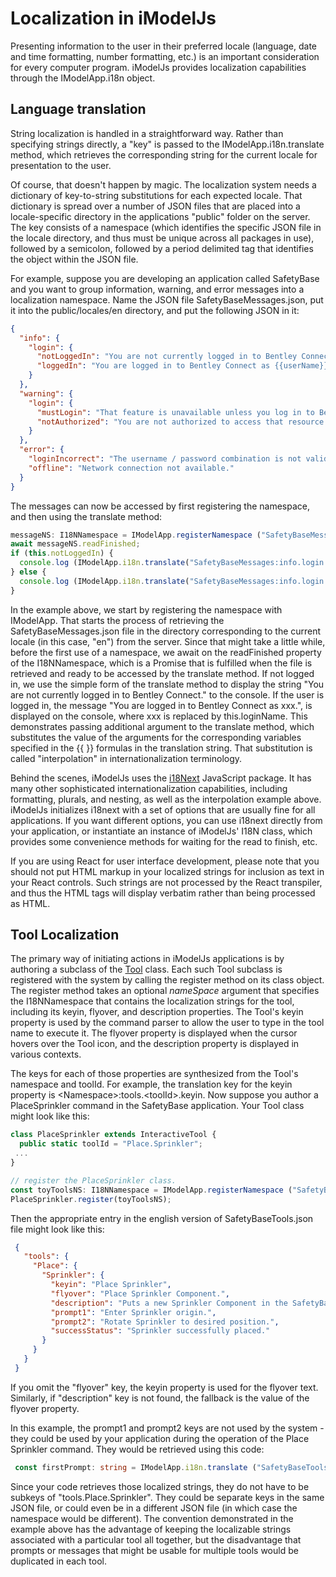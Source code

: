 # Localization in iModelJs

Presenting information to the user in their preferred locale (language, date and time formatting, number formatting, etc.) is an important consideration for every computer program. iModelJs provides localization capabilities through the IModelApp.i18n object.

## Language translation

String localization is handled in a straightforward way. Rather than specifying strings directly, a "key" is passed to the IModelApp.i18n.translate method, which retrieves the corresponding string for the current locale for presentation to the user.

Of course, that doesn't happen by magic. The localization system needs a dictionary of key-to-string substitutions for each expected locale. That dictionary is spread over a number of JSON files that are placed into a locale-specific directory in the applications "public" folder on the server. The key consists of a namespace (which identifies the specific JSON file in the locale directory, and thus must be unique across all packages in use), followed by a semicolon, followed by a period delimited tag that identifies the object within the JSON file.

For example, suppose you are developing an application called SafetyBase and you want to group information, warning, and error messages into a localization namespace. Name the JSON file SafetyBaseMessages.json, put it into the public/locales/en directory, and put the following JSON in it:

 ```json
 {
   "info": {
     "login": {
       "notLoggedIn": "You are not currently logged in to Bentley Connect.",
       "loggedIn": "You are logged in to Bentley Connect as {{userName}}."
     }
   },
   "warning": {
     "login": {
       "mustLogin": "That feature is unavailable unless you log in to Bentley Connect.",
       "notAuthorized": "You are not authorized to access that resource."
     }
   },
   "error": {
     "loginIncorrect": "The username / password combination is not valid.",
     "offline": "Network connection not available."
   }
 }
 ```

The messages can now be accessed by first registering the namespace, and then using the translate method:

```ts
messageNS: I18NNamespace = IModelApp.registerNamespace ("SafetyBaseMessages");
await messageNS.readFinished;
if (this.notLoggedIn) {
  console.log (IModelApp.i18n.translate("SafetyBaseMessages:info.login.loggedIn")
} else {
  console.log (IModelApp.i18n.translate("SafetyBaseMessages:info.login.notLoggedIn", {userName: this.loginName});
}
```

In the example above, we start by registering the namespace with IModelApp. That starts the process of retrieving the SafetyBaseMessages.json file in the directory corresponding to the current locale (in this case, "en") from the server. Since that might take a little while, before the first use of a namespace, we await on the readFinished property of the I18NNamespace, which is a Promise that is fulfilled when the file is retrieved and ready to be accessed by the translate method. If not logged in, we use the simple form of the translate method to display the string "You are not currently logged in to Bentley Connect." to the console. If the user is logged in, the message "You are logged in to Bentley Connect as xxx.", is displayed on the console, where xxx is replaced by this.loginName. This demonstrates passing additional argument to the translate method, which substitutes the value of the arguments for the corresponding variables specified in the {{ }} formulas in the translation string. That substitution is called "interpolation" in internationalization terminology.

Behind the scenes, iModelJs uses the [i18Next](http://www.i18next.com) JavaScript package. It has many other sophisticated internationalization capabilities, including formatting, plurals, and nesting, as well as the interpolation example above. iModelJs initializes i18next with a set of options that are usually fine for all applications. If you want different options, you can use i18next directly from your application, or instantiate an instance of iModelJs' I18N class, which provides some convenience methods for waiting for the read to finish, etc.

If you are using React for user interface development, please note that you should not put HTML markup in your localized strings for inclusion as text in your React controls. Such strings are not processed by the React transpiler, and thus the HTML tags will display verbatim rather than being processed as HTML.

## Tool Localization

The primary way of initiating actions in iModelJs applications is by authoring a subclass of the [Tool](./Tools) class. Each such Tool subclass is registered with the system by calling the register method on its class object. The register method takes an optional *nameSpace* argument that specifies the I18NNamespace that contains the localization strings for the tool, including its keyin, flyover, and description properties. The Tool's keyin property is used by the command parser to allow the user to type in the tool name to execute it. The flyover property is displayed when the cursor hovers over the Tool icon, and the description property is displayed in various contexts.

The keys for each of those properties are synthesized from the Tool's namespace and toolId. For example, the translation key for the keyin property is \<Namespace\>:tools.\<toolId\>.keyin. Now suppose you author a PlaceSprinkler command in the SafetyBase application. Your Tool class might look like this:

```ts
class PlaceSprinkler extends InteractiveTool {
  public static toolId = "Place.Sprinkler";
 ...
}

// register the PlaceSprinkler class.
const toyToolsNS: I18NNamespace = IModelApp.registerNamespace ("SafetyBaseTools");
PlaceSprinkler.register(toyToolsNS);
```

Then the appropriate entry in the english version of SafetyBaseTools.json file might look like this:

```json
 {
   "tools": {
     "Place": {
       "Sprinkler": {
         "keyin": "Place Sprinkler",
         "flyover": "Place Sprinkler Component.",
         "description": "Puts a new Sprinkler Component in the SafetyBase System.",
         "prompt1": "Enter Sprinkler origin.",
         "prompt2": "Rotate Sprinkler to desired position.",
         "successStatus": "Sprinkler successfully placed."
       }
     }
   }
 }
 ```

If you omit the "flyover" key, the keyin property is used for the flyover text. Similarly, if "description" key is not found, the fallback is the value of the flyover property.

In this example, the prompt1 and prompt2 keys are not used by the system - they could be used by your application during the operation of the Place Sprinkler command. They would be retrieved using this code:

```ts
 const firstPrompt: string = IModelApp.i18n.translate ("SafetyBaseTools:Place.Sprinkler.prompt1");
```

Since your code retrieves those localized strings, they do not have to be subkeys of "tools.Place.Sprinkler". They could be separate keys in the same JSON file, or could even be in a different JSON file (in which case the namespace would be different). The convention demonstrated in the example above has the advantage of keeping the localizable strings associated with a particular tool all together, but the disadvantage that prompts or messages that might be usable for multiple tools would be duplicated in each tool.